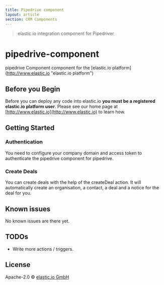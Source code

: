 ```yaml
---
title: Pipedrive component
layout: article
section: CRM Components
---
```



> elastic.io integration component for Pipedriver

# pipedrive-component
pipedrive Component component for the [elastic.io platform](http://www.elastic.io &#34;elastic.io platform&#34;)

## Before you Begin

Before you can deploy any code into elastic.io **you must be a registered elastic.io platform user**. Please see our home page at [http://www.elastic.io](http://www.elastic.io) to learn how.

## Getting Started

### Authentication

You need to configure your company domain and access token to authenticate the pipedrive component for pipedrive.

### Create Deals

You can create deals with the help of the createDeal action. It will automatically create an organisation, a contact, a deal and a notice for the deal for you.

## Known issues

No known issues are there yet.

## TODOs
 * Write more actions / triggers.

## License

Apache-2.0 © [elastic.io GmbH](https://www.elastic.io)


[travis-image]: https://travis-ci.org/elasticio/pipedrive-component.svg?branch=master
[travis-url]: https://travis-ci.org/elasticio/pipedrive-component
[daviddm-image]: https://david-dm.org/elasticio/pipedrive-component.svg?theme=shields.io
[daviddm-url]: https://david-dm.org/elasticio/pipedrive-component
